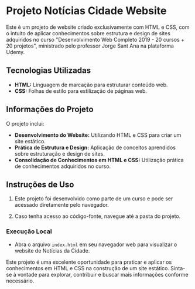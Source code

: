 # Projeto Notícias Cidade Website

Este é um projeto de website criado exclusivamente com HTML e CSS, com o intuito de aplicar conhecimentos sobre estrutura e design de sites adquiridos no curso "Desenvolvimento Web Completo 2019 - 20 cursos + 20 projetos", ministrado pelo professor Jorge Sant Ana na plataforma Udemy.

## Tecnologias Utilizadas

- **HTML:** Linguagem de marcação para estruturar conteúdo web.
- **CSS:** Folhas de estilo para estilização de páginas web.

## Informações do Projeto

O projeto inclui:

- **Desenvolvimento do Website:** Utilizando HTML e CSS para criar um site estático.
- **Prática de Estrutura e Design:** Aplicação de conceitos aprendidos sobre estruturação e design de sites.
- **Consolidação de Conhecimentos em HTML e CSS:** Utilização prática de conhecimentos adquiridos no curso.

## Instruções de Uso

1. Este projeto foi desenvolvido como parte de um curso e pode ser acessado diretamente pelo navegador.

2. Caso tenha acesso ao código-fonte, navegue até a pasta do projeto.

### Execução Local

- Abra o arquivo `index.html` em seu navegador web para visualizar o website de Notícias da Cidade.

Este projeto é uma excelente oportunidade para praticar e aplicar os conhecimentos em HTML e CSS na construção de um site estático. Sinta-se à vontade para explorar, contribuir e buscar mais informações conforme necessário.
